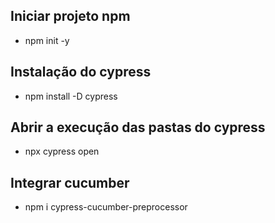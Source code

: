 ## Iniciar projeto npm
* npm init -y

## Instalação do cypress

* npm install -D cypress

## Abrir a execução das pastas do cypress

* npx cypress open

## Integrar cucumber 

* npm i cypress-cucumber-preprocessor
